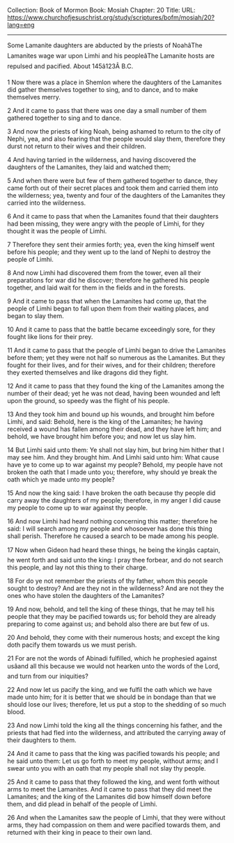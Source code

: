 Collection: Book of Mormon
Book: Mosiah
Chapter: 20
Title: 
URL: https://www.churchofjesuschrist.org/study/scriptures/bofm/mosiah/20?lang=eng

---

Some Lamanite daughters are abducted by the priests of NoahâThe Lamanites wage war upon Limhi and his peopleâThe Lamanite hosts are repulsed and pacified. About 145â123Â B.C.

1 Now there was a place in Shemlon where the daughters of the Lamanites did gather themselves together to sing, and to dance, and to make themselves merry.

2 And it came to pass that there was one day a small number of them gathered together to sing and to dance.

3 And now the priests of king Noah, being ashamed to return to the city of Nephi, yea, and also fearing that the people would slay them, therefore they durst not return to their wives and their children.

4 And having tarried in the wilderness, and having discovered the daughters of the Lamanites, they laid and watched them;

5 And when there were but few of them gathered together to dance, they came forth out of their secret places and took them and carried them into the wilderness; yea, twenty and four of the daughters of the Lamanites they carried into the wilderness.

6 And it came to pass that when the Lamanites found that their daughters had been missing, they were angry with the people of Limhi, for they thought it was the people of Limhi.

7 Therefore they sent their armies forth; yea, even the king himself went before his people; and they went up to the land of Nephi to destroy the people of Limhi.

8 And now Limhi had discovered them from the tower, even all their preparations for war did he discover; therefore he gathered his people together, and laid wait for them in the fields and in the forests.

9 And it came to pass that when the Lamanites had come up, that the people of Limhi began to fall upon them from their waiting places, and began to slay them.

10 And it came to pass that the battle became exceedingly sore, for they fought like lions for their prey.

11 And it came to pass that the people of Limhi began to drive the Lamanites before them; yet they were not half so numerous as the Lamanites. But they fought for their lives, and for their wives, and for their children; therefore they exerted themselves and like dragons did they fight.

12 And it came to pass that they found the king of the Lamanites among the number of their dead; yet he was not dead, having been wounded and left upon the ground, so speedy was the flight of his people.

13 And they took him and bound up his wounds, and brought him before Limhi, and said: Behold, here is the king of the Lamanites; he having received a wound has fallen among their dead, and they have left him; and behold, we have brought him before you; and now let us slay him.

14 But Limhi said unto them: Ye shall not slay him, but bring him hither that I may see him. And they brought him. And Limhi said unto him: What cause have ye to come up to war against my people? Behold, my people have not broken the oath that I made unto you; therefore, why should ye break the oath which ye made unto my people?

15 And now the king said: I have broken the oath because thy people did carry away the daughters of my people; therefore, in my anger I did cause my people to come up to war against thy people.

16 And now Limhi had heard nothing concerning this matter; therefore he said: I will search among my people and whosoever has done this thing shall perish. Therefore he caused a search to be made among his people.

17 Now when Gideon had heard these things, he being the kingâs captain, he went forth and said unto the king: I pray thee forbear, and do not search this people, and lay not this thing to their charge.

18 For do ye not remember the priests of thy father, whom this people sought to destroy? And are they not in the wilderness? And are not they the ones who have stolen the daughters of the Lamanites?

19 And now, behold, and tell the king of these things, that he may tell his people that they may be pacified towards us; for behold they are already preparing to come against us; and behold also there are but few of us.

20 And behold, they come with their numerous hosts; and except the king doth pacify them towards us we must perish.

21 For are not the words of Abinadi fulfilled, which he prophesied against usâand all this because we would not hearken unto the words of the Lord, and turn from our iniquities?

22 And now let us pacify the king, and we fulfil the oath which we have made unto him; for it is better that we should be in bondage than that we should lose our lives; therefore, let us put a stop to the shedding of so much blood.

23 And now Limhi told the king all the things concerning his father, and the priests that had fled into the wilderness, and attributed the carrying away of their daughters to them.

24 And it came to pass that the king was pacified towards his people; and he said unto them: Let us go forth to meet my people, without arms; and I swear unto you with an oath that my people shall not slay thy people.

25 And it came to pass that they followed the king, and went forth without arms to meet the Lamanites. And it came to pass that they did meet the Lamanites; and the king of the Lamanites did bow himself down before them, and did plead in behalf of the people of Limhi.

26 And when the Lamanites saw the people of Limhi, that they were without arms, they had compassion on them and were pacified towards them, and returned with their king in peace to their own land.
